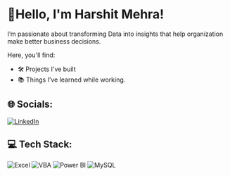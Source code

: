 # 👋Hello, I'm Harshit Mehra!

I’m passionate about transforming Data into insights that help organization make better business decisions.

Here, you'll find:

- 🛠️ Projects I've built  
- 📚 Things I’ve learned while working.

## 🌐 Socials:
[![LinkedIn](https://img.shields.io/badge/LinkedIn-%230077B5.svg?logo=linkedin&logoColor=white)](https://www.linkedin.com/in/harshit-mehra-42aa44213/)

## 💻 Tech Stack:
![Excel](https://img.shields.io/badge/Excel-%230072C6.svg?style=plastic&logo=Excel&logoColor=white) 
![VBA](https://img.shields.io/badge/VBA-3670A0?style=plastic&logo=VBA&logoColor=ffdd54)
![Power BI](https://img.shields.io/badge/Power_BI-F2C811?style=plastic&logo=PowerbI&logoColor=black)
![MySQL](https://img.shields.io/badge/MySQL-4479A1.svg?style=plastic&logo=MySQL&logoColor=white)
